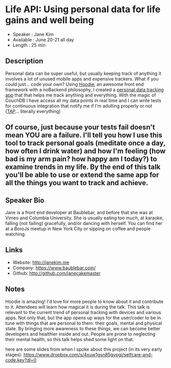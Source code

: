 Life API: Using personal data for life gains and well being
========================

* Speaker   : Jane Kim
* Available : June 20-21 all day
* Length    : 25 min

Description
-----------

Personal data can be super useful, but usually keeping track of anything it involves a lot of unused mobile apps and expensive trackers. What if you could just... code your own? Using [Hoodie](http://hood.ie/intro/), an awesome front end framework with a noBackend philosophy, I created a [personal data tracking app](https://github.com/janecakemaster/life-api) that that helps me track anything and everything. With the magic of CouchDB I have access all my data points in real time and I can write tests for continuous integration that notify me if I'm adulting properly or not ([TAP](https://testanything.org/)... literally everything)

Of course, just because your tests fail doesn't mean YOU are a failure. I'll tell you how I use this tool to track personal goals (meditate once a day, how often I drink water) and how I'm feeling (how bad is my arm pain? how happy am I today?) to examine trends in my life. By the end of this talk you'll be able to use or extend the same app for all the things you want to track and achieve. 
---------------

Speaker Bio
-----------

Jane is a front end developer at Baublebar, and before that she was at Vimeo and Columbia University. She is usually eating too much, at karaoke, falling (not failing) gracefully, and/or dancing with herself. You can find her at a BoroJs meetup in New York City or sipping on coffee and people watching.

Links
-----

* Website: http://janekim.me
* Company: https://www.baublebar.com/
* Github: http://github.com/janecakemaster

Notes
-----
Hoodie is amazing! I'd love for more people to know about it and contribute to it. Attendees will learn how magical it is during the talk. This talk is relevant to the current trend of personal tracking with devices and various apps. Not only that, but the app opens up ways for the user/coder to be in tune with things that are personal to them: their goals, mental and physical state. By bringing more awareness to these things, we can become better developers and healthier inside and out. People are prone to neglecting their mental health, so this talk helps shed some light on that.

here are some slides from when I spoke about this project (in its very early stages): https://www.dropbox.com/s/4xuw1gsn85gypgi/selfcare-and-code.key?dl=0 
